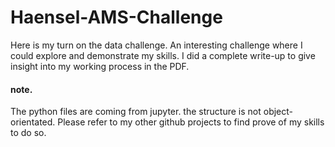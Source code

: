 # Haensel-AMS-Challenge

Here is my turn on the data challenge. An interesting challenge where I could explore and demonstrate my skills.
I did a complete write-up to give insight into my working process in the PDF. 

#### note. 
The python files are coming from jupyter. the structure is not object-orientated.
Please refer to my other github projects to find prove of my skills to do so.
